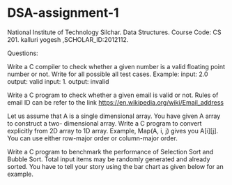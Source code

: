 # DSA-assignment-1
National Institute of Technology Silchar.
Data Structures. Course Code: CS 201. kalluri yogesh ,SCHOLAR_ID:2012112.

Questions:

Write a C compiler to check whether a given number is a valid floating point number or not. Write for all possible all test cases. Example: input: 2.0 output: valid input: 1. output: invalid

Write a C program to check whether a given email is valid or not. Rules of email ID can be refer to the link https://en.wikipedia.org/wiki/Email_address

Let us assume that A is a single dimensional array. You have given A array to construct a two- dimensional array. Write a C program to convert explicitly from 2D array to 1D array. Example, Map(A, i, j) gives you A[i][j]. You can use either row-major order or column-major order.

Write a C program to benchmark the performance of Selection Sort and Bubble Sort. Total input items may be randomly generated and already sorted. You have to tell your story using the bar chart as given below for an example.
